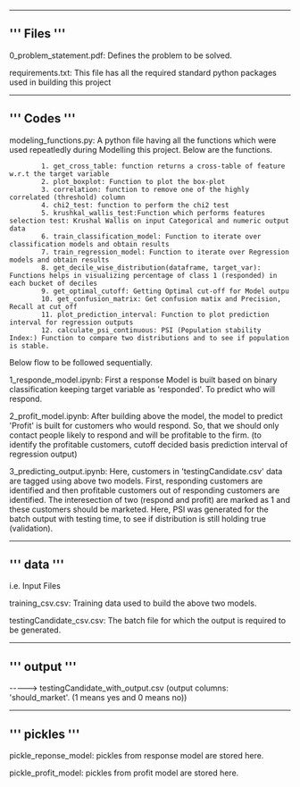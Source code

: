 ---------------------------------------------------------------------------------------------
''' Files '''
---------------------------------------------------------------------------------------------

 0_problem_statement.pdf: Defines the problem to be solved.

 requirements.txt: This file has all the required standard python packages used in building this project

---------------------------------------------------------------------------------------------
''' Codes '''
---------------------------------------------------------------------------------------------

 modeling_functions.py: A python file having all the functions which were used repeatledly during Modelling this project. Below are the functions.

			1. get_cross_table: function returns a cross-table of feature w.r.t the target variable
			2. plot_boxplot: Function to plot the box-plot
			3. correlation: function to remove one of the highly correlated (threshold) column
			4. chi2_test: function to perform the chi2 test
			5. krushkal_wallis_test:Function which performs features selection test: Krushal Wallis on input Categorical and numeric output data
			6. train_classification_model: Function to iterate over classification models and obtain results
			7. train_regression_model: Function to iterate over Regression models and obtain results
			8. get_decile_wise_distribution(dataframe, target_var): Functions helps in visualizing percentage of class 1 (responded) in each bucket of deciles
			9. get_optimal_cutoff: Getting Optimal cut-off for Model outpu
			10. get_confusion_matrix: Get confusion matix and Precision, Recall at cut_off
			11. plot_prediction_interval: Function to plot prediction interval for regression outputs
			12. calculate_psi_continuous: PSI (Population stability Index:) Function to compare two distributions and to see if population is stable.


 Below flow to be followed sequentially.

 1_responde_model.ipynb: First a response Model is built based on binary classification keeping target variable as 'responded'. To predict who will respond.

 2_profit_model.ipynb: After building above the model, the model to predict 'Profit' is built for customers who would respond. 
		       So, that we should only contact people likely to respond and will be profitable to the firm.
                       (to identify the profitable customers, cutoff decided basis prediction interval of regression output)

 3_predicting_output.ipynb: Here, customers in 'testingCandidate.csv' data are tagged using above two models. 
		     	    First, responding customers are identified and then profitable customers out of responding customers are identified.
		            The interesection of two (respond and profit) are marked as 1 and these customers should be marketed.
		            Here, PSI was generated for the batch output with testing time, to see if distribution is still holding true (validation). 

---------------------------------------------------------------------------------------------
''' data '''
---------------------------------------------------------------------------------------------

i.e. Input Files

training_csv.csv: Training data used to build the above two models.

testingCandidate_csv.csv: The batch file for which the output is required to be generated.

---------------------------------------------------------------------------------------------
''' output '''
---------------------------------------------------------------------------------------------
-----> testingCandidate_with_output.csv (output columns: 'should_market'. (1 means yes and 0 means no))


---------------------------------------------------------------------------------------------
''' pickles '''
---------------------------------------------------------------------------------------------

pickle_reponse_model: pickles from response model are stored here.

pickle_profit_model: pickles from profit model are stored here.


